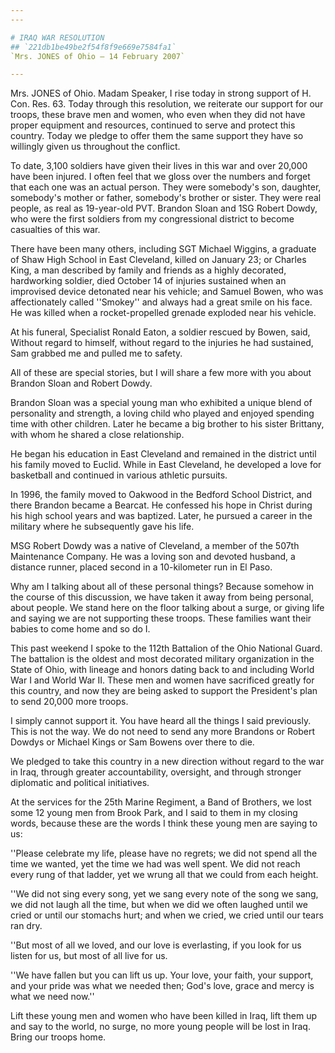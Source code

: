 ```yaml
---
---

# IRAQ WAR RESOLUTION
## `221db1be49be2f54f8f9e669e7584fa1`
`Mrs. JONES of Ohio — 14 February 2007`

---
```



Mrs. JONES of Ohio. Madam Speaker, I rise today in strong support of 
H. Con. Res. 63. Today through this resolution, we reiterate our 
support for our troops, these brave men and women, who even when they 
did not have proper equipment and resources, continued to serve and 
protect this country. Today we pledge to offer them the same support 
they have so willingly given us throughout the conflict.

To date, 3,100 soldiers have given their lives in this war and over 
20,000 have been injured. I often feel that we gloss over the numbers 
and forget that each one was an actual person. They were somebody's 
son, daughter, somebody's mother or father, somebody's brother or 
sister. They were real people, as real as 19-year-old PVT. Brandon 
Sloan and 1SG Robert Dowdy, who were the first soldiers from my 
congressional district to become casualties of this war.

There have been many others, including SGT Michael Wiggins, a 
graduate of Shaw High School in East Cleveland, killed on January 23; 
or Charles King, a man described by family and friends as a highly 
decorated, hardworking soldier, died October 14 of injuries sustained 
when an improvised device detonated near his vehicle; and Samuel Bowen, 
who was affectionately called ''Smokey'' and always had a great smile 
on his face. He was killed when a rocket-propelled grenade exploded 
near his vehicle.

At his funeral, Specialist Ronald Eaton, a soldier rescued by Bowen, 
said, Without regard to himself, without regard to the injuries he had 
sustained, Sam grabbed me and pulled me to safety.

All of these are special stories, but I will share a few more with 
you about Brandon Sloan and Robert Dowdy.

Brandon Sloan was a special young man who exhibited a unique blend of 
personality and strength, a loving child who played and enjoyed 
spending time with other children. Later he became a big brother to his 
sister Brittany, with whom he shared a close relationship.

He began his education in East Cleveland and remained in the district 
until his family moved to Euclid. While in East Cleveland, he developed 
a love for basketball and continued in various athletic pursuits.

In 1996, the family moved to Oakwood in the Bedford School District, 
and there Brandon became a Bearcat. He confessed his hope in Christ 
during his high school years and was baptized. Later, he pursued a 
career in the military where he subsequently gave his life.

MSG Robert Dowdy was a native of Cleveland, a member of the 507th 
Maintenance Company. He was a loving son and devoted husband, a 
distance runner, placed second in a 10-kilometer run in El Paso.

Why am I talking about all of these personal things? Because somehow 
in the course of this discussion, we have taken it away from being 
personal, about people. We stand here on the floor talking about a 
surge, or giving life and saying we are not supporting these troops. 
These families want their babies to come home and so do I.

This past weekend I spoke to the 112th Battalion of the Ohio National 
Guard. The battalion is the oldest and most decorated military 
organization in the State of Ohio, with lineage and honors dating back 
to and including World War I and World War II. These men and women have 
sacrificed greatly for this country, and now they are being asked to 
support the President's plan to send 20,000 more troops.

I simply cannot support it. You have heard all the things I said 
previously. This is not the way. We do not need to send any more 
Brandons or Robert Dowdys or Michael Kings or Sam Bowens over there to 
die.

We pledged to take this country in a new direction without regard to 
the war in Iraq, through greater accountability, oversight, and through 
stronger diplomatic and political initiatives.

At the services for the 25th Marine Regiment, a Band of Brothers, we 
lost some 12 young men from Brook Park, and I said to them in my 
closing words, because these are the words I think these young men are 
saying to us:

''Please celebrate my life, please have no regrets; we did not spend 
all the time we wanted, yet the time we had was well spent. We did not 
reach every rung of that ladder, yet we wrung all that we could from 
each height.

''We did not sing every song, yet we sang every note of the song we 
sang, we did not laugh all the time, but when we did we often laughed 
until we cried or until our stomachs hurt; and when we cried, we cried 
until our tears ran dry.

''But most of all we loved, and our love is everlasting, if you look 
for us listen for us, but most of all live for us.

''We have fallen but you can lift us up. Your love, your faith, your 
support, and your pride was what we needed then; God's love, grace and 
mercy is what we need now.''

Lift these young men and women who have been killed in Iraq, lift 
them up and say to the world, no surge, no more young people will be 
lost in Iraq. Bring our troops home.